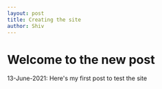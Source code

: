 ```yaml
---
layout: post
title: Creating the site
author: Shiv
---
```

# Welcome to the new post

13-June-2021: Here's my first post to test the site
